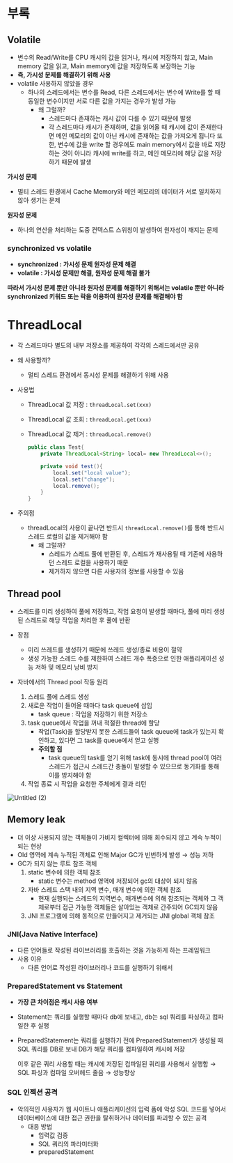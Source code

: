 # 부록

## Volatile

- 변수의 Read/Write를 CPU 캐시의 값을 읽거나, 캐시에 저장하지 않고,  Main memory 값을 읽고, Main memory에 값을 저장하도록 보장하는 기능
- **즉, 가시성 문제를 해결하기 위해 사용**
- volatile 사용하지 않았을 경우
    - 하나의 스레드에서는 변수를 Read, 다른 스레드에서는 변수에 Write를 할 때 동일한 변수이지만 서로 다른 값을 가지는 경우가 발생 가능
        - 왜 그럴까?
            - 스레드마다 존재하는 캐시 값이 다를 수 있기 때문에 발생
            - 각 스레드마다 캐시가 존재하며, 값을 읽어올 때 캐시에 값이 존재한다면 메인 메모리의 값이 아닌 캐시에 존재하는 값을 가져오게 됩니다
              또한, 변수에 값을 write 할 경우에도 main memory에서 값을 바로 저장하는 것이 아니라 캐시에 write를 하고, 메인 메모리에 해당 값을 저장하기 때문에 발생

**가시성 문제**

- 멀티 스레드 환경에서 Cache Memory와 메인 메모리의 데이터가 서로 일치하지 않아 생기는 문제

**원자성 문제**

- 하나의 연산을 처리하는 도중 컨텍스트 스위칭이 발생하여 원자성이 깨지는 문제

### **synchronized vs volatile**

- **synchronized  : 가시성 문제 원자성 문제 해결**
- **volatile : 가시성 문제만 해결, 원자성 문제 해결 불가**

**따라서 가시성 문제 뿐만 아니라 원자성 문제를 해결하기 위해서는 volatile 뿐만 아니라 synchronized 키워드 또는 락을 이용하여 원자성 문제를 해결해야 함**

# ThreadLocal

- 각 스레드마다 별도의 내부 저장소를 제공하여 각각의 스레드에서만 공유
- 왜 사용할까?
    - 멀티 스레드 환경에서 동시성 문제를 해결하기 위해 사용
- 사용법
    - ThreadLocal 값 저장 : `threadLocal.set(xxx)`
    - ThreadLocal 값 조회 : `threadLocal.get(xxx)`
    - ThreadLocal 값 제거 : `threadLocal.remove()`

        ```java
        public class Test{
        	private ThreadLocal<String> local= new ThreadLocal<>();
        
        	private void test(){
        		local.set("local value");
        		local.set("change");
        		local.remove();
        	}
        }
        
        ```


- 주의점
    - threadLocal의 사용이 끝나면 반드시 `threadLocal.remove()`를 통해 반드시 스레드 로컬의 값을 제거해야 함
        - 왜 그럴까?
            - 스레드가 스레드 풀에 반환된 후, 스레드가 재사용될 때 기존에 사용하던 스레드 로컬을 사용하기 때문
            - 제거하지 않으면 다른 사용자의 정보를 사용할 수 있음

## **Thread pool**

- 스레드를 미리 생성하여 풀에 저장하고, 작업 요청이 발생할 때마다, 풀에 미리 생성된 스레드로 해당 작업을 처리한 후 풀에 반환
- 장점
    - 미리 쓰레드를 생성하기 때문에 쓰레드 생성/종료 비용이 절약
    - 생성 가능한 스레드 수를 제한하여 스레드 개수 폭증으로 인한 애플리케이션 성능 저하 및 메모리 낭비 방지

- 자바에서의 Thread pool 작동 원리
    1. 스레드 풀에 스레드 생성
    2. 새로운 작업이 들어올 때마다 task queue에 삽입
        - task queue : 작업을 저장하기 위한 저장소
    3. task queue에서 작업을 꺼내 적절한 thread에 할당
        - 작업(Task)을 할당받지 못한 스레드들이 task queue에 task가 있는지 확인하고, 있다면 그 task를 queue에서 얻고 실행
        - **주의할 점**
            - task queue의 task를 얻기 위해 task에 동시에 thread pool이 여러 스레드가 접근시 스레드간 충돌이 발생할 수 있으므로 동기화를 통해 이를 방지해야 함
    4. 작업 종료 시 작업을 요청한 주체에게 결과 리턴

![Untitled (2)](https://github.com/HoChangSUNG/mentoring/assets/76422685/9aacfbff-0bd5-46ed-abda-a06ea6c16afb)

## Memory leak

- 더 이상 사용되지 않는 객체들이 가비지 컬렉터에 의해 회수되지 않고 계속 누적이 되는 현상
- Old 영역에 계속 누적된 객체로 인해 Major GC가 빈번하게 발생 → 성능 저하
- GC가 되지 않는 루트 참조 객체
    1. static 변수에 의한 객체 참조
        - static 변수는 method 영역에 저장되어 gc의 대상이 되지 않음
    2. 자바 스레드 스택 내의 지역 변수, 매개 변수에 의한 객체 참조
        - 현재 실행되는 스레드의 지역변수, 매개변수에 의해 참조되는 객체와 그 객체로부터 접근 가능한 객체들은 살아있는 객체로 간주되어 GC되지 않음
    3. JNI 프로그램에 의해 동적으로 만들어지고 제거되는 JNI global 객체 참조

### **JNI(Java Native Interface)**

- 다른 언어들로 작성된 라이브러리를 호출하는 것을 가능하게 하는 프레임워크
- 사용 이유
    - 다른 언어로 작성된 라이브러리나 코드를 실행하기 위해서

### PreparedStatement vs Statement

- **가장 큰 차이점은 캐시 사용 여부**
- Statement는 쿼리를 실행할 때마다 db에 보내고, db는  sql 쿼리를 파싱하고 컴파일한 후 실행
- PreparedStatement는 쿼리를 실행하기 전에 PreparedStatement가 생성될 때 SQL 쿼리를 DB로 보내 DB가 해당 쿼리를 컴파일하여 캐시에 저장

  이후 같은 쿼리 사용할 때는 캐시에 저장된 컴파일된 쿼리를 사용해서 실행함 → SQL 파싱과 컴파일 오버헤드 줄음 → 성능향상


### SQL 인젝션 공격

- 악의적인 사용자가 웹 사이트나 애플리케이션의 입력 폼에 악성 SQL 코드를 넣어서 데이터베이스에 대한 접근 권한을 탈취하거나 데이터를 파괴할 수 있는 공격
    - 대응 방법
        - 입력값 검증
        - SQL 쿼리의 파라미터화
        - preparedStatement
